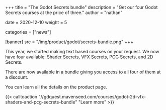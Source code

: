 +++
title = "The Godot Secrets bundle"
description = "Get our four Godot Secrets courses at the price of three."
author = "nathan"

date = 2020-12-10
weight = 5

categories = ["news"]

[banner]
src = "/img/product/godot/secrets-bundle.png"
+++

This year, we started making text based courses on your request. We now have four available: Shader Secrets, VFX Secrets, PCG Secrets, and 2D Secrets.

There are now available in a bundle giving you access to all four of them at a discount.

You can learn all the details on the product page.

{{< calltoaction "//gdquest.mavenseed.com/courses/godot-2d-vfx-shaders-and-pcg-secrets-bundle" "Learn more" >}}
